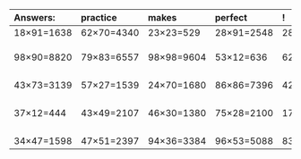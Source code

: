 | Answers: | practice | makes | perfect | ! |
| :--- | :--- | :--- | :--- | :--- |
| 18×91=1638 | 62×70=4340 | 23×23=529 | 28×91=2548 | 28×91=2548 | 
|   |   |   |   |   | 
|   |   |   |   |   | 
|   |   |   |   |   | 
| 98×90=8820 | 79×83=6557 | 98×98=9604 | 53×12=636 | 62×48=2976 | 
|   |   |   |   |   | 
|   |   |   |   |   | 
|   |   |   |   |   | 
|   |   |   |   |   | 
| 43×73=3139 | 57×27=1539 | 24×70=1680 | 86×86=7396 | 42×41=1722 | 
|   |   |   |   |   | 
|   |   |   |   |   | 
|   |   |   |   |   | 
|   |   |   |   |   | 
| 37×12=444 | 43×49=2107 | 46×30=1380 | 75×28=2100 | 17×11=187 | 
|   |   |   |   |   | 
|   |   |   |   |   | 
|   |   |   |   |   | 
|   |   |   |   |   | 
| 34×47=1598 | 47×51=2397 | 94×36=3384 | 96×53=5088 | 83×85=7055 | 
